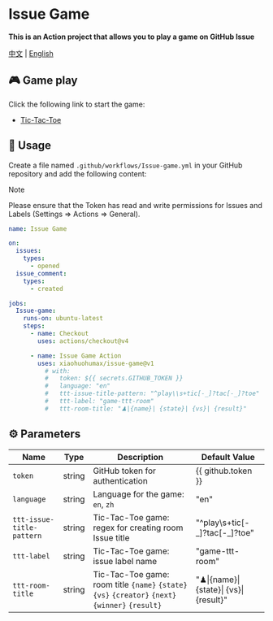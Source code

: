 # Issue Game

**This is an Action project that allows you to play a game on GitHub Issue**

[中文](README_ZH.md) | [English](README.md)

## 🎮 Game play

Click the following link to start the game:

+ [Tic-Tac-Toe](https://github.com/xiaohuohumax/issue-game/issues/new?title=Play%20Tic-Tac-Toe&body=Do%20not%20modify%20the%20Issue%20title,%20just%20submit%20it%20directly. 'Click here to create a room and start the game')

## 📖 Usage

Create a file named `.github/workflows/Issue-game.yml` in your GitHub repository and add the following content:

> [!Note]
> Please ensure that the Token has read and write permissions for Issues and Labels (Settings => Actions => General).

```yaml
name: Issue Game

on:
  issues:
    types:
      - opened
  issue_comment:
    types:
      - created

jobs:
  Issue-game:
    runs-on: ubuntu-latest
    steps:
      - name: Checkout
        uses: actions/checkout@v4

      - name: Issue Game Action
        uses: xiaohuohumax/issue-game@v1
          # with:
          #   token: ${{ secrets.GITHUB_TOKEN }}
          #   language: "en"
          #   ttt-issue-title-pattern: "^play\\s+tic[-_]?tac[-_]?toe"
          #   ttt-label: "game-ttt-room"
          #   ttt-room-title: "♟|{name}| {state}| {vs}| {result}"
```

## ⚙ Parameters

| Name                      | Type   | Description                                                                                       | Default Value                           |
| ------------------------- | ------ | ------------------------------------------------------------------------------------------------- | --------------------------------------- |
| `token`                   | string | GitHub token for authentication                                                                   | {{ github.token }}                      |
| `language`                | string | Language for the game: `en`, `zh`                                                                 | "en"                                    |
| `ttt-issue-title-pattern` | string | Tic-Tac-Toe game: regex for creating room Issue title                                             | "^play\\s+tic[-\_]?tac[-\_]?toe"        |
| `ttt-label`               | string | Tic-Tac-Toe game: issue label name                                                                | "game-ttt-room"                         |
| `ttt-room-title`          | string | Tic-Tac-Toe game: room title `{name}` `{state}` `{vs}` `{creator}` `{next}` `{winner}` `{result}` | "♟\|{name}\| {state}\| {vs}\| {result}" |
